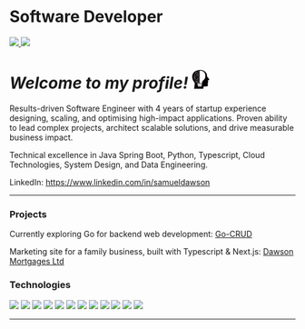 # Software Developer

<a href="https://github.com/anuraghazra/github-readme-stats">
  <img src="https://github-readme-stats.vercel.app/api?username=Verano-20&hide=contribs&count_private=true&show_icons=true&theme=slateorange" height="150px" />
</a>
<a href="https://github.com/anuraghazra/github-readme-stats">  
  <img src="https://github-readme-stats.vercel.app/api/top-langs/?username=Verano-20&layout=compact&theme=slateorange" height="150px" />
</a>

# *Welcome to my profile!* <img src="https://github.com/Verano-20/Verano-20/blob/master/profile.png" alt="profile icon" width="30px" />

Results-driven Software Engineer with 4 years of startup experience designing, scaling, and optimising high-impact applications. Proven ability to lead complex projects, architect scalable solutions, and drive measurable business impact.

Technical excellence in Java Spring Boot, Python, Typescript, Cloud Technologies, System Design, and Data Engineering.

LinkedIn: https://www.linkedin.com/in/samueldawson

<hr>

### Projects

Currently exploring Go for backend web development: <a href="https://github.com/Verano-20/go-crud">Go-CRUD</a>

Marketing site for a family business, built with Typescript & Next.js: <a href="https://dawsonmortgages.co.uk">Dawson Mortgages Ltd</a>

### Technologies
<img src="https://img.shields.io/badge/-Java-ED8B00?style=plastic"/>
<img src="https://img.shields.io/badge/-Spring-6DB33F?style=plastic&logo=spring&logoWidth=20&logoColor=white"/> 

<img src="https://img.shields.io/badge/-Python-3776AB?style=plastic&logo=python&logoWidth=20&logoColor=white"/>
<img src="https://img.shields.io/badge/-Go-00ADD8?style=plastic&logo=go&logoWidth=20&logoColor=white"/> 

<img src="https://img.shields.io/badge/-TypeScript-3178C6?style=plastic&logo=typescript&logoWidth=20&logoColor=white"/>
<img src="https://img.shields.io/badge/-JavaScript-F7DF1E?style=plastic&logo=javascript&logoWidth=20&logoColor=black"/>
<img src="https://img.shields.io/badge/-React.js-61DAFB?style=plastic&logo=react&logoWidth=20&logoColor=black"/> 
<img src="https://img.shields.io/badge/-Next.js-000000?style=plastic&logo=react&logoWidth=20&logoColor=white"/> 

<img src="https://img.shields.io/badge/-PostgreSQL-4169E1?style=plastic&logo=postgresql&logoWidth=20&logoColor=white"/>
<img src="https://img.shields.io/badge/-MySQL-4479A1?style=plastic&logo=mysql&logoWidth=20&logoColor=white"/>

<img src="https://img.shields.io/badge/-GCP-4285F4?style=plastic&logo=googlecloud&logoWidth=20&logoColor=white"/>
<img src="https://img.shields.io/badge/-Terraform-844FBA?style=plastic&logo=terraform&logoWidth=20&logoColor=white"/>

<hr>
